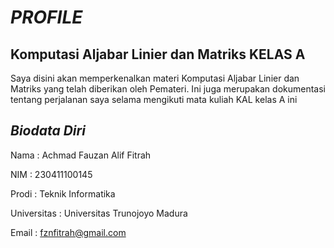 
# *PROFILE*

## Komputasi Aljabar Linier dan Matriks KELAS A
Saya disini akan memperkenalkan materi Komputasi Aljabar Linier dan Matriks yang telah diberikan oleh Pemateri. Ini juga merupakan dokumentasi tentang perjalanan saya selama mengikuti mata kuliah KAL kelas A ini


## *Biodata Diri*

Nama : Achmad Fauzan Alif Fitrah

NIM : 230411100145

Prodi : Teknik Informatika 

Universitas : Universitas Trunojoyo Madura

Email : fznfitrah@gmail.com
```
